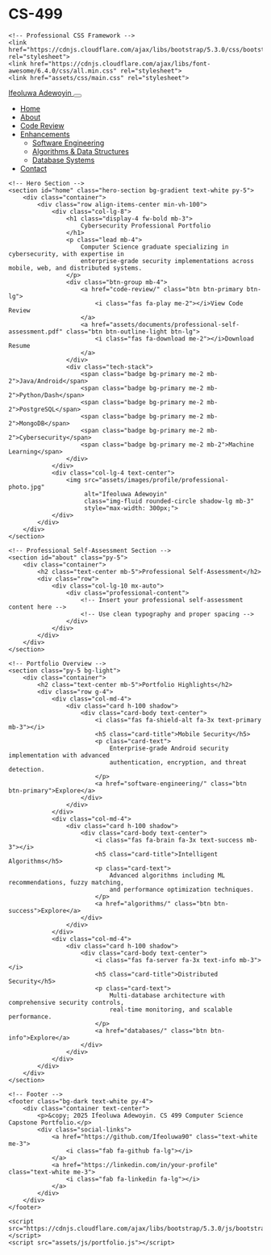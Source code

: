 # CS-499
<!DOCTYPE html>
<html lang="en">
<head>
    <meta charset="UTF-8">
    <meta name="viewport" content="width=device-width, initial-scale=1.0">
    <title>Ifeoluwa Adewoyin | Cybersecurity Professional Portfolio</title>
    <meta name="description" content="Computer Science graduate specializing in cybersecurity, showcasing enterprise-grade security implementations across mobile, web, and distributed systems.">
    
    <!-- Professional CSS Framework -->
    <link href="https://cdnjs.cloudflare.com/ajax/libs/bootstrap/5.3.0/css/bootstrap.min.css" rel="stylesheet">
    <link href="https://cdnjs.cloudflare.com/ajax/libs/font-awesome/6.4.0/css/all.min.css" rel="stylesheet">
    <link href="assets/css/main.css" rel="stylesheet">
</head>
<body>
    <!-- Professional Navigation -->
    <nav class="navbar navbar-expand-lg navbar-dark bg-dark fixed-top">
        <div class="container">
            <a class="navbar-brand fw-bold" href="#home">
                <i class="fas fa-shield-alt me-2"></i>Ifeoluwa Adewoyin
            </a>
            <button class="navbar-toggler" type="button" data-bs-toggle="collapse" data-bs-target="#navbarNav">
                <span class="navbar-toggler-icon"></span>
            </button>
            <div class="collapse navbar-collapse" id="navbarNav">
                <ul class="navbar-nav ms-auto">
                    <li class="nav-item"><a class="nav-link" href="#home">Home</a></li>
                    <li class="nav-item"><a class="nav-link" href="#about">About</a></li>
                    <li class="nav-item"><a class="nav-link" href="code-review/">Code Review</a></li>
                    <li class="nav-item dropdown">
                        <a class="nav-link dropdown-toggle" href="#" role="button" data-bs-toggle="dropdown">
                            Enhancements
                        </a>
                        <ul class="dropdown-menu">
                            <li><a class="dropdown-item" href="software-engineering/">
                                <i class="fas fa-mobile-alt me-2"></i>Software Engineering
                            </a></li>
                            <li><a class="dropdown-item" href="algorithms/">
                                <i class="fas fa-chart-line me-2"></i>Algorithms & Data Structures
                            </a></li>
                            <li><a class="dropdown-item" href="databases/">
                                <i class="fas fa-database me-2"></i>Database Systems
                            </a></li>
                        </ul>
                    </li>
                    <li class="nav-item"><a class="nav-link" href="contact/">Contact</a></li>
                </ul>
            </div>
        </div>
    </nav>

    <!-- Hero Section -->
    <section id="home" class="hero-section bg-gradient text-white py-5">
        <div class="container">
            <div class="row align-items-center min-vh-100">
                <div class="col-lg-8">
                    <h1 class="display-4 fw-bold mb-3">
                        Cybersecurity Professional Portfolio
                    </h1>
                    <p class="lead mb-4">
                        Computer Science graduate specializing in cybersecurity, with expertise in 
                        enterprise-grade security implementations across mobile, web, and distributed systems.
                    </p>
                    <div class="btn-group mb-4">
                        <a href="code-review/" class="btn btn-primary btn-lg">
                            <i class="fas fa-play me-2"></i>View Code Review
                        </a>
                        <a href="assets/documents/professional-self-assessment.pdf" class="btn btn-outline-light btn-lg">
                            <i class="fas fa-download me-2"></i>Download Resume
                        </a>
                    </div>
                    <div class="tech-stack">
                        <span class="badge bg-primary me-2 mb-2">Java/Android</span>
                        <span class="badge bg-primary me-2 mb-2">Python/Dash</span>
                        <span class="badge bg-primary me-2 mb-2">PostgreSQL</span>
                        <span class="badge bg-primary me-2 mb-2">MongoDB</span>
                        <span class="badge bg-primary me-2 mb-2">Cybersecurity</span>
                        <span class="badge bg-primary me-2 mb-2">Machine Learning</span>
                    </div>
                </div>
                <div class="col-lg-4 text-center">
                    <img src="assets/images/profile/professional-photo.jpg" 
                         alt="Ifeoluwa Adewoyin" 
                         class="img-fluid rounded-circle shadow-lg mb-3"
                         style="max-width: 300px;">
                </div>
            </div>
        </div>
    </section>

    <!-- Professional Self-Assessment Section -->
    <section id="about" class="py-5">
        <div class="container">
            <h2 class="text-center mb-5">Professional Self-Assessment</h2>
            <div class="row">
                <div class="col-lg-10 mx-auto">
                    <div class="professional-content">
                        <!-- Insert your professional self-assessment content here -->
                        <!-- Use clean typography and proper spacing -->
                    </div>
                </div>
            </div>
        </div>
    </section>

    <!-- Portfolio Overview -->
    <section class="py-5 bg-light">
        <div class="container">
            <h2 class="text-center mb-5">Portfolio Highlights</h2>
            <div class="row g-4">
                <div class="col-md-4">
                    <div class="card h-100 shadow">
                        <div class="card-body text-center">
                            <i class="fas fa-shield-alt fa-3x text-primary mb-3"></i>
                            <h5 class="card-title">Mobile Security</h5>
                            <p class="card-text">
                                Enterprise-grade Android security implementation with advanced 
                                authentication, encryption, and threat detection.
                            </p>
                            <a href="software-engineering/" class="btn btn-primary">Explore</a>
                        </div>
                    </div>
                </div>
                <div class="col-md-4">
                    <div class="card h-100 shadow">
                        <div class="card-body text-center">
                            <i class="fas fa-brain fa-3x text-success mb-3"></i>
                            <h5 class="card-title">Intelligent Algorithms</h5>
                            <p class="card-text">
                                Advanced algorithms including ML recommendations, fuzzy matching,
                                and performance optimization techniques.
                            </p>
                            <a href="algorithms/" class="btn btn-success">Explore</a>
                        </div>
                    </div>
                </div>
                <div class="col-md-4">
                    <div class="card h-100 shadow">
                        <div class="card-body text-center">
                            <i class="fas fa-server fa-3x text-info mb-3"></i>
                            <h5 class="card-title">Distributed Security</h5>
                            <p class="card-text">
                                Multi-database architecture with comprehensive security controls,
                                real-time monitoring, and scalable performance.
                            </p>
                            <a href="databases/" class="btn btn-info">Explore</a>
                        </div>
                    </div>
                </div>
            </div>
        </div>
    </section>

    <!-- Footer -->
    <footer class="bg-dark text-white py-4">
        <div class="container text-center">
            <p>&copy; 2025 Ifeoluwa Adewoyin. CS 499 Computer Science Capstone Portfolio.</p>
            <div class="social-links">
                <a href="https://github.com/Ifeoluwa90" class="text-white me-3">
                    <i class="fab fa-github fa-lg"></i>
                </a>
                <a href="https://linkedin.com/in/your-profile" class="text-white me-3">
                    <i class="fab fa-linkedin fa-lg"></i>
                </a>
            </div>
        </div>
    </footer>

    <script src="https://cdnjs.cloudflare.com/ajax/libs/bootstrap/5.3.0/js/bootstrap.bundle.min.js"></script>
    <script src="assets/js/portfolio.js"></script>
</body>
</html>

